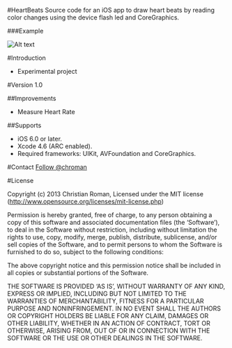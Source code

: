 #HeartBeats
Source code for an iOS app to draw heart beats by reading color changes using the device flash led and CoreGraphics.

###Example

![Alt text](https://raw.github.com/chroman/HeartBeats/master/demo.png "Demo")

#Introduction
  - Experimental project

#Version
1.0

##Improvements
* Measure Heart Rate

##Supports
* iOS 6.0 or later.
* Xcode 4.6 (ARC enabled).
* Required frameworks: UIKit, AVFoundation and CoreGraphics.

#Contact
<a href="https://twitter.com/chroman">Follow @chroman</a>

#License

Copyright (c) 2013 Christian Roman, Licensed under the MIT license (http://www.opensource.org/licenses/mit-license.php)

Permission is hereby granted, free of charge, to any person obtaining a copy of this software and associated documentation files (the ‘Software’), to deal in the Software without restriction, including without limitation the rights to use, copy, modify, merge, publish, distribute, sublicense, and/or sell copies of the Software, and to permit persons to whom the Software is furnished to do so, subject to the following conditions:

The above copyright notice and this permission notice shall be included in all copies or substantial portions of the Software.

THE SOFTWARE IS PROVIDED ‘AS IS’, WITHOUT WARRANTY OF ANY KIND, EXPRESS OR IMPLIED, INCLUDING BUT NOT LIMITED TO THE WARRANTIES OF MERCHANTABILITY, FITNESS FOR A PARTICULAR PURPOSE AND NONINFRINGEMENT. IN NO EVENT SHALL THE AUTHORS OR COPYRIGHT HOLDERS BE LIABLE FOR ANY CLAIM, DAMAGES OR OTHER LIABILITY, WHETHER IN AN ACTION OF CONTRACT, TORT OR OTHERWISE, ARISING FROM, OUT OF OR IN CONNECTION WITH THE SOFTWARE OR THE USE OR OTHER DEALINGS IN THE SOFTWARE.
